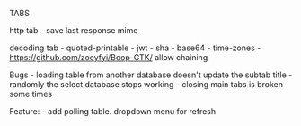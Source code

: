 TABS

http tab
	- save last response mime

decoding tab
	- quoted-printable
	- jwt
	- sha
	- base64
	- time-zones
	- https://github.com/zoeyfyi/Boop-GTK/
		allow chaining

Bugs
	- loading table from another database doesn't update the subtab title
	- randomly the select database stops working
	- closing main tabs is broken some times

Feature:
	- add polling table. dropdown menu for refresh


